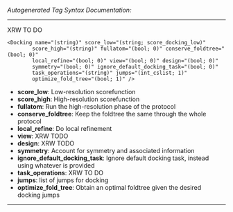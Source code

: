 _Autogenerated Tag Syntax Documentation:_

---
XRW TO DO

```
<Docking name="(string)" score_low="(string; score_docking_low)"
        score_high="(string)" fullatom="(bool; 0)" conserve_foldtree="(bool; 0)"
        local_refine="(bool; 0)" view="(bool; 0)" design="(bool; 0)"
        symmetry="(bool; 0)" ignore_default_docking_task="(bool; 0)"
        task_operations="(string)" jumps="(int_cslist; 1)"
        optimize_fold_tree="(bool; 1)" />
```

-   **score_low**: Low-resolution scorefunction
-   **score_high**: High-resolution scorefunction
-   **fullatom**: Run the high-resolution phase of the protocol
-   **conserve_foldtree**: Keep the foldtree the same through the whole protocol
-   **local_refine**: Do local refinement
-   **view**: XRW TODO
-   **design**: XRW TODO
-   **symmetry**: Account for symmetry and associated information
-   **ignore_default_docking_task**: Ignore default docking task, instead using whatever is provided
-   **task_operations**: XRW TO DO
-   **jumps**: list of jumps for docking
-   **optimize_fold_tree**: Obtain an optimal foldtree given the desired docking jumps

---
